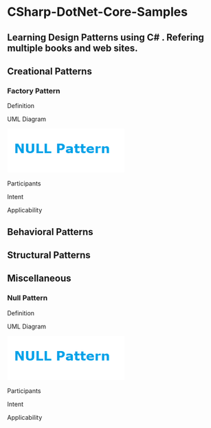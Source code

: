 # CSharp-DotNet-Core-Samples

## Learning Design Patterns using C# . Refering multiple books and web sites.

## Creational Patterns

### Factory Pattern

Definition

UML Diagram

![NULL Pattern](https://github.com/vishipayyallore/CSharp-DotNet-Core-Samples/blob/master/LearningDesignPatterns/Images/NullPattern.png)

Participants

Intent

Applicability

## Behavioral Patterns

## Structural Patterns

## Miscellaneous 

### Null Pattern

Definition

UML Diagram

![NULL Pattern](https://github.com/vishipayyallore/CSharp-DotNet-Core-Samples/blob/master/LearningDesignPatterns/Images/NullPattern.png)

Participants

Intent

Applicability




